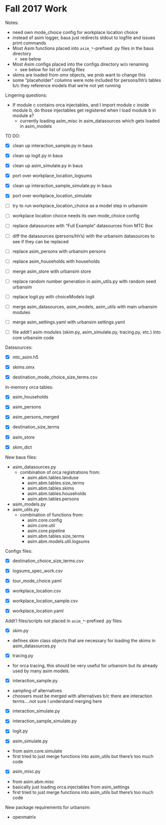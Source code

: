 Fall 2017 Work
=======

Notes:

- need own mode_choice config for workplace location choice
- instead of asim logger, baus just redirects stdout to logfile and issues print commands
- Most Asim functions placed into `asim_*`-prefixed .py files in the baus directory
    - see below
- Most Asim configs placed into the configs directory w/o renaming
    - see below for list of config files
- skims are loaded from omx objects, we prob want to change this
- some “placeholder” columns were note included for persons/hh’s tables b/c they reference models that we’re not yet running

Lingering questions:

- If module c contains orca injectables, and I import module c inside module b, do those injectables get registered when I load module b in module a?
    - currently loading asim_misc in asim_datasources which gets loaded in asim_models

TO DO:

- [x] clean up interaction_sample.py in baus

- [x] clean up logit.py in baus

- [x] clean up asim_simulate.py in baus

- [x] port over workplace_location_logsums

- [x] clean up interaction_sample_simulate.py in baus

- [x] port over workplace_location_simulate

- [ ] try to run workplace_location_choice as a model step in urbansim

- [ ] workplace location choice needs its own mode_choice config

- [ ] replace datasources with “Full Example” datasources from MTC Box

- [ ] diff the datasources (persons/hh’s) with the urbansim datasources to see if they can be replaced

- [ ] replace asim_persons with urbansim persons

- [ ] replace asim_households with households

- [ ] merge asim_store with urbansim store

- [ ] replace random number generation in asim_utils.py with random seed urbansim

- [ ] replace logit.py with choiceModels logit

- [ ] merge asim_datasources, asim_models, asim_utils with main urbansim modules

- [ ] merge asim_settings.yaml with urbansim settings.yaml

- [ ] file addt’l asim modules (skim.py, asim_simulate.py, tracing.py, etc.) into core urbansim code

Datasources:

- [x] mtc_asim.h5

- [x] skims.omx

- [x] destination_mode_choice_size_terms.csv

In-memory orca tables:

- [x] asim_households

- [x] asim_persons

- [x] asim_persons_merged

- [x] destination_size_terms

- [x] asim_store

- [x] skim_dict

New baus files:

- asim_datasources.py
    - combination of orca registrations from:
        - asim.abm.tables.landuse
        - asim.abm.tables.size_terms
        - asim.abm.tables.skims
        - asim.abm.tables.households
        - asim.abm.tables.persons
- asim_models.py
- asim_utils.py
    - combination of functions from:
        - asim.core.config
        - asim.core.util
        - asim.core.pipeline
        - asim.abm.tables.size_terms
        - asim.abm.models.util.logsums

Configs files:

- [x] destination_choice_size_terms.csv

- [x] logsums_spec_work.csv

- [x] tour_mode_choice.yaml

- [x] workplace_location.csv

- [x] workplace_location_sample.csv

- [x] workplace_location.yaml

Addt’l files/scripts not placed in `asim_*`-prefixed .py files:

- [x] skim.py

- defines skim class objects that are necessary for loading the skims in asim_datasources.py

- [x] tracing.py

- for orca tracing, this should be very useful for urbansim but its already used by many asim models.

- [x] interaction_sample.py

- sampling of alternatives
- choosers must be merged with alternatives b/c there are interaction terms….not sure I understand merging here

- [x] interaction_simulate.py

- [x] interaction_sample_simulate.py

- [x] logit.py

- [x] asim_simulate.py

- from asim.core.simulate
- first tried to just merge functions into asim_utils but there’s too much code

- [x] asim_misc.py

- from asim.abm.misc
- basically just loading orca.injectables from asim_settings
- first tried to just merge functions into asim_utils but there’s too much code

New package requirements for urbansim:

- openmatrix
